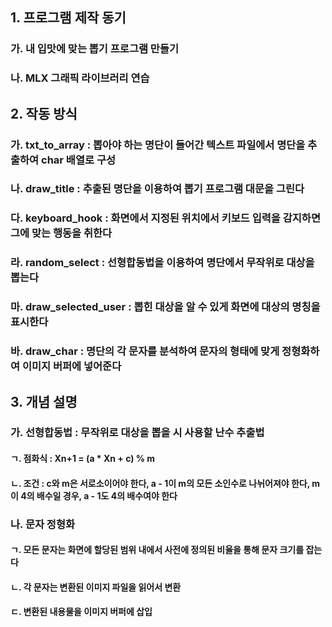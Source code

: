 ## 1. 프로그램 제작 동기 <br>
### 	가. 내 입맛에 맞는 뽑기 프로그램 만들기 <br>
### 	나. MLX 그래픽 라이브러리 연습 <br>

## 2. 작동 방식 <br>
### 	가. txt_to_array : 뽑아야 하는 명단이 들어간 텍스트 파일에서 명단을 추출하여 char 배열로 구성 <br>
### 	나. draw_title : 추출된 명단을 이용하여 뽑기 프로그램 대문을 그린다 <br>
### 	다. keyboard_hook : 화면에서 지정된 위치에서 키보드 입력을 감지하면 그에 맞는 행동을 취한다 <br>
### 	라. random_select : 선형합동법을 이용하여 명단에서 무작위로 대상을 뽑는다 <br>
### 	마. draw_selected_user : 뽑힌 대상을 알 수 있게 화면에 대상의 명칭을 표시한다 <br>
### 	바. draw_char : 명단의 각 문자를 분석하여 문자의 형태에 맞게 정형화하여 이미지 버퍼에 넣어준다 <br>

## 3. 개념 설명 <br>
### 	가. 선형합동법 : 무작위로 대상을 뽑을 시 사용할 난수 추출법 <br>
#### 		ㄱ. 점화식 : Xn+1 = (a * Xn + c) % m <br>
#### 		ㄴ. 조건 : c와 m은 서로소이어야 한다, a - 1이 m의 모든 소인수로 나뉘어져야 한다, m이 4의 배수일 경우, a - 1도 4의 배수여야 한다 <br>
### 	나. 문자 정형화 <br>
#### 		ㄱ. 모든 문자는 화면에 할당된 범위 내에서 사전에 정의된 비율을 통해 문자 크기를 잡는다 <br>
#### 		ㄴ. 각 문자는 변환된 이미지 파일을 읽어서 변환 <br>
#### 		ㄷ. 변환된 내용물을 이미지 버퍼에 삽입 <br>
